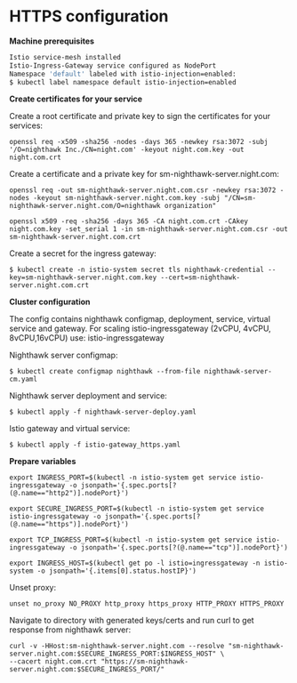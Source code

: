 
# HTTPS configuration

**Machine prerequisites**

```bash
Istio service-mesh installed
Istio-Ingress-Gateway service configured as NodePort
Namespace 'default' labeled with istio-injection=enabled: 
$ kubectl label namespace default istio-injection=enabled
```

**Create certificates for your service**


Create a root certificate and private key to sign the certificates for your services:
```
openssl req -x509 -sha256 -nodes -days 365 -newkey rsa:3072 -subj '/O=nighthawk Inc./CN=night.com' -keyout night.com.key -out night.com.crt
```

Create a certificate and a private key for sm-nighthawk-server.night.com:
```
openssl req -out sm-nighthawk-server.night.com.csr -newkey rsa:3072 -nodes -keyout sm-nighthawk-server.night.com.key -subj "/CN=sm-nighthawk-server.night.com/O=nighthawk organization"

openssl x509 -req -sha256 -days 365 -CA night.com.crt -CAkey night.com.key -set_serial 1 -in sm-nighthawk-server.night.com.csr -out sm-nighthawk-server.night.com.crt
```

Create a secret for the ingress gateway:
```
$ kubectl create -n istio-system secret tls nighthawk-credential --key=sm-nighthawk-server.night.com.key --cert=sm-nighthawk-server.night.com.crt
```




**Cluster configuration**

The config contains nighthawk configmap, deployment, service, virtual service and gateway. For scaling istio-ingressgateway (2vCPU, 4vCPU, 8vCPU,16vCPU) use: istio-ingressgateway

Nighthawk server configmap:
```
$ kubectl create configmap nighthawk --from-file nighthawk-server-cm.yaml
```

Nighthawk server deployment and service:
```
$ kubectl apply -f nighthawk-server-deploy.yaml
```

Istio gateway and virtual service:
```
$ kubectl apply -f istio-gateway_https.yaml
```

**Prepare variables**

```
export INGRESS_PORT=$(kubectl -n istio-system get service istio-ingressgateway -o jsonpath='{.spec.ports[?(@.name=="http2")].nodePort}')

export SECURE_INGRESS_PORT=$(kubectl -n istio-system get service istio-ingressgateway -o jsonpath='{.spec.ports[?(@.name=="https")].nodePort}')

export TCP_INGRESS_PORT=$(kubectl -n istio-system get service istio-ingressgateway -o jsonpath='{.spec.ports[?(@.name=="tcp")].nodePort}')

export INGRESS_HOST=$(kubectl get po -l istio=ingressgateway -n istio-system -o jsonpath='{.items[0].status.hostIP}')
```

Unset proxy:
```
unset no_proxy NO_PROXY http_proxy https_proxy HTTP_PROXY HTTPS_PROXY
```

Navigate to directory with generated keys/certs and run curl to get response from nighthawk server:
```
curl -v -HHost:sm-nighthawk-server.night.com --resolve "sm-nighthawk-server.night.com:$SECURE_INGRESS_PORT:$INGRESS_HOST" \
--cacert night.com.crt "https://sm-nighthawk-server.night.com:$SECURE_INGRESS_PORT/"
```
